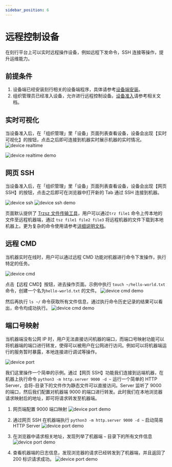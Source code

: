 ```yaml
---
sidebar_position: 6
---
```


# 远程控制设备

在刻行平台上可以实时远程操作设备，例如远程下发命令，SSH 连接等操作，提升运维能力。

## 前提条件

1. 设备端已经安装刻行相关的设备端程序，具体请参考[设备端安装](./2-create-device.md#从设备端添加)。
2. 组织管理员已经准入设备，允许进行远程控制设备。[设备准入](./3-manage-device.md#设备准入)请参考相关文档。

## 实时可视化

当设备准入后，在「组织管理」里「设备」页面列表查看设备，设备会出现【实时可视化】的按钮，点击之后即可连接到机器实时展示机器的实时情况。
![device realtime](./img/device-realtime.png)

![device realtime demo](./img/device-realtime-demo.png)

## 网页 SSH

当设备准入后，在「组织管理」里「设备」页面列表查看设备，设备会出现【网页 SSH】的按钮，点击之后即可在浏览器中打开新的 Tab 通过 SSH 连接到机器。

![device ssh](./img/device-ssh.png)
![device ssh demo](./img/device-ssh-demo.png)

页面默认提供了 [Trzsz 文件传输工具](https://trzsz.github.io/cn/)，用户可以通过`trz file1` 命令上传本地的文件至远程机器端，通过 `tsz file1 file2 file3` 将远程机器的文件下载到本地机器上。更为复杂的命令使用请参考[详细说明文档](https://trzsz.github.io/cn/)。

## 远程 CMD

当机器实时在线时，用户可以通过远程 CMD 功能对机器进行命令下发操作，执行特定的任务。

![device cmd](./img/device-cmd.png)

点击【远程 CMD】按钮，进去操作页面。示例中执行 `touch ~/hello-world.txt` 命令，创建一个名为`hello-world.txt` 的文件。
![device cmd demo](./img/device-cmd-demo-1.png)

然后再执行 `ls ~/` 命令获取所有文件信息，通过执行命令历史记录的结果可以看出，命令均成功执行。
![device cmd demo](./img/device-cmd-demo-2.png)

## 端口号映射

当机器端没有公网 IP 时，用户无法直接访问机器的端口，而端口号映射功能可以将机器端的端口进行转发，使得可以被用户在公网进行访问。例如可以将机器端运行的服务暂时暴露，本地连接进行调试等操作。

![device port](./img/device-port.png)

我们这里操作一个简单的示例。通过【网页 SSH】功能我们连接到远端机器，在机器上执行命令 `python3 -m http.server 9000 -d ~` 运行一个简单的 HTTP Server，会将`~`目录下的文件作为静态文件可以直接访问。Server 监听了 9000 的端口，然后我们配置对机器端 9000 的端口进行转发。此时我们在本地浏览器请求映射后的地址，即可将请求转发至机器端。

1. 网页端配置 9000 端口映射
![device port demo](./img/device-port-demo-1.png)

2. 通过网页 SSH 在机器端执行 `python3 -m http.server 9000 -d ~` 启动简易 HTTP Server
![device port demo](./img/device-port-demo-3.png)

3. 在浏览器中请求相关地址，发现列举了机器端 `~` 目录下的所有文件信息
![device port demo](./img/device-port-demo-2.png)

4. 查看机器端的日志信息，发现浏览器的请求已经转发到了机器端，并且返回了 200 标识请求成功。
![device port demo](./img/device-port-demo-3.png)

